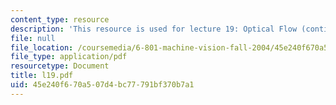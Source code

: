 ```yaml
---
content_type: resource
description: 'This resource is used for lecture 19: Optical Flow (continued).'
file: null
file_location: /coursemedia/6-801-machine-vision-fall-2004/45e240f670a507d4bc77791bf370b7a1_l19.pdf
file_type: application/pdf
resourcetype: Document
title: l19.pdf
uid: 45e240f6-70a5-07d4-bc77-791bf370b7a1
---
```

